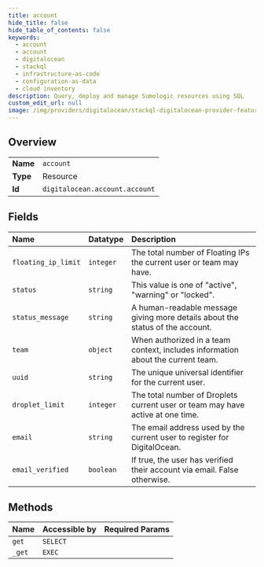 ```yaml
---
title: account
hide_title: false
hide_table_of_contents: false
keywords:
  - account
  - account
  - digitalocean    
  - stackql
  - infrastructure-as-code
  - configuration-as-data
  - cloud inventory
description: Query, deploy and manage Sumologic resources using SQL
custom_edit_url: null
image: /img/providers/digitalocean/stackql-digitalocean-provider-featured-image.png
---
```

  
    

## Overview
<table><tbody>
<tr><td><b>Name</b></td><td><code>account</code></td></tr>
<tr><td><b>Type</b></td><td>Resource</td></tr>
<tr><td><b>Id</b></td><td><code>digitalocean.account.account</code></td></tr>
</tbody></table>

## Fields
| Name | Datatype | Description |
|:-----|:---------|:------------|
| `floating_ip_limit` | `integer` | The total number of Floating IPs the current user or team may have. |
| `status` | `string` | This value is one of "active", "warning" or "locked". |
| `status_message` | `string` | A human-readable message giving more details about the status of the account. |
| `team` | `object` | When authorized in a team context, includes information about the current team. |
| `uuid` | `string` | The unique universal identifier for the current user. |
| `droplet_limit` | `integer` | The total number of Droplets current user or team may have active at one time. |
| `email` | `string` | The email address used by the current user to register for DigitalOcean. |
| `email_verified` | `boolean` | If true, the user has verified their account via email. False otherwise. |
## Methods
| Name | Accessible by | Required Params |
|:-----|:--------------|:----------------|
| `get` | `SELECT` |  |
| `_get` | `EXEC` |  |
